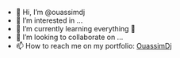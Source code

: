 - 👋 Hi, I’m @ouassimdj
- 👀 I’m interested in ...
- 🌱 I’m currently learning everything 🤣
- 💞️ I’m looking to collaborate on ...
- 📫 How to reach me on my portfolio: [OuassimDj](https://ouassimdj.github.io/)


<!---
ouassimdj/ouassimdj is a ✨ special ✨ repository because its `README.md` (this file) appears on your GitHub profile.
You can click the Preview link to take a look at your changes.
--->
